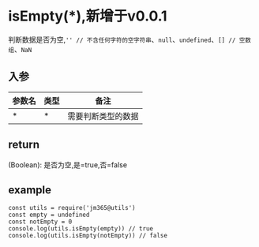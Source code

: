 # isEmpty(*),新增于v0.0.1

判断数据是否为空,`'' // 不含任何字符的空字符串`、`null`、`undefined`、`[] // 空数组`、`NaN`

## 入参

| 参数名 | 类型 | 备注 |
| ------ | ---- | ---- |
| *   | * | 需要判断类型的数据 |

## return

(Boolean): 是否为空,是=true,否=false

## example

    const utils = require('jm365@utils')
    const empty = undefined
    const notEmpty = 0
    console.log(utils.isEmpty(empty)) // true
    console.log(utils.isEmpty(notEmpty)) // false
